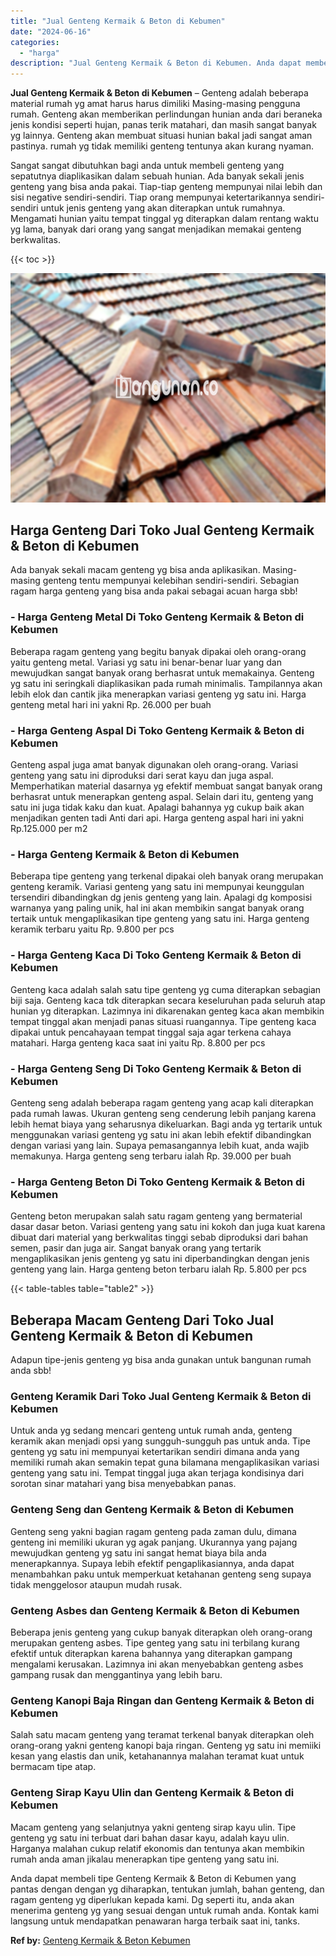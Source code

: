```yaml
---
title: "Jual Genteng Kermaik & Beton di Kebumen"
date: "2024-06-16"
categories: 
  - "harga"
description: "Jual Genteng Kermaik & Beton di Kebumen. Anda dapat membeli tipe Genteng Kermaik & Beton di Kebumen yang pantas dengan dengan yg diharapkan, tentukan jumlah,..."
---
```


**Jual Genteng Kermaik & Beton di Kebumen** – Genteng adalah beberapa material rumah yg amat harus harus dimiliki Masing-masing pengguna rumah. Genteng akan memberikan perlindungan hunian anda dari beraneka jenis kondisi seperti hujan, panas terik matahari, dan masih sangat banyak yg lainnya. Genteng akan membuat situasi hunian bakal jadi sangat aman pastinya. rumah yg tidak memiliki genteng tentunya akan kurang nyaman.

Sangat sangat dibutuhkan bagi anda untuk membeli genteng yang sepatutnya diaplikasikan dalam sebuah hunian. Ada banyak sekali jenis genteng yang bisa anda pakai. Tiap-tiap genteng mempunyai nilai lebih dan sisi negative sendiri-sendiri. Tiap orang mempunyai ketertarikannya sendiri-sendiri untuk jenis genteng yang akan diterapkan untuk rumahnya. Mengamati hunian yaitu tempat tinggal yg diterapkan dalam rentang waktu yg lama, banyak dari orang yang sangat menjadikan memakai genteng berkwalitas.

{{< toc >}}

![Jual Genteng Kermaik & Beton di Kebumen](/images/genteng-minimalis-murah28.png)

## Harga Genteng Dari Toko Jual Genteng Kermaik & Beton di Kebumen

Ada banyak sekali macam genteng yg bisa anda aplikasikan. Masing-masing genteng tentu mempunyai kelebihan sendiri-sendiri. Sebagian ragam harga genteng yang bisa anda pakai sebagai acuan harga sbb!

### \- Harga Genteng Metal Di Toko Genteng Kermaik & Beton di Kebumen

Beberapa ragam genteng yang begitu banyak dipakai oleh orang-orang yaitu genteng metal. Variasi yg satu ini benar-benar luar yang dan mewujudkan sangat banyak orang berhasrat untuk memakainya. Genteng yg satu ini seringkali diaplikasikan pada rumah minimalis. Tampilannya akan lebih elok dan cantik jika menerapkan variasi genteng yg satu ini. Harga genteng metal hari ini yakni Rp. 26.000 per buah

### \- Harga Genteng Aspal Di Toko Genteng Kermaik & Beton di Kebumen

Genteng aspal juga amat banyak digunakan oleh orang-orang. Variasi genteng yang satu ini diproduksi dari serat kayu dan juga aspal. Memperhatikan material dasarnya yg efektif membuat sangat banyak orang berhasrat untuk menerapkan genteng aspal. Selain dari itu, genteng yang satu ini juga tidak kaku dan kuat. Apalagi bahannya yg cukup baik akan menjadikan genten tadi Anti dari api. Harga genteng aspal hari ini yakni Rp.125.000 per m2

### \- Harga Genteng Kermaik & Beton di Kebumen

Beberapa tipe genteng yang terkenal dipakai oleh banyak orang merupakan genteng keramik. Variasi genteng yang satu ini mempunyai keunggulan tersendiri dibandingkan dg jenis genteng yang lain. Apalagi dg komposisi warnanya yang paling unik, hal ini akan membikin sangat banyak orang tertaik untuk mengaplikasikan tipe genteng yang satu ini. Harga genteng keramik terbaru yaitu Rp. 9.800 per pcs

### \- Harga Genteng Kaca Di Toko Genteng Kermaik & Beton di Kebumen

Genteng kaca adalah salah satu tipe genteng yg cuma diterapkan sebagian biji saja. Genteng kaca tdk diterapkan secara keseluruhan pada seluruh atap hunian yg diterapkan. Lazimnya ini dikarenakan genteg kaca akan membikin tempat tinggal akan menjadi panas situasi ruangannya. Tipe genteng kaca dipakai untuk pencahayaan tempat tinggal saja agar terkena cahaya matahari. Harga genteng kaca saat ini yaitu Rp. 8.800 per pcs

### \- Harga Genteng Seng Di Toko Genteng Kermaik & Beton di Kebumen

Genteng seng adalah beberapa ragam genteng yang acap kali diterapkan pada rumah lawas. Ukuran genteng seng cenderung lebih panjang karena lebih hemat biaya yang seharusnya dikeluarkan. Bagi anda yg tertarik untuk menggunakan variasi genteng yg satu ini akan lebih efektif dibandingkan dengan variasi yang lain. Supaya pemasangannya lebih kuat, anda wajib memakunya. Harga genteng seng terbaru ialah Rp. 39.000 per buah

### \- Harga Genteng Beton Di Toko Genteng Kermaik & Beton di Kebumen

Genteng beton merupakan salah satu ragam genteng yang bermaterial dasar dasar beton. Variasi genteng yang satu ini kokoh dan juga kuat karena dibuat dari material yang berkwalitas tinggi sebab diproduksi dari bahan semen, pasir dan juga air. Sangat banyak orang yang tertarik mengaplikasikan jenis genteng yg satu ini diperbandingkan dengan jenis genteng yang lain. Harga genteng beton terbaru ialah Rp. 5.800 per pcs

{{< table-tables table="table2" >}}

## Beberapa Macam Genteng Dari Toko Jual Genteng Kermaik & Beton di Kebumen

Adapun tipe-jenis genteng yg bisa anda gunakan untuk bangunan rumah anda sbb!

### Genteng Keramik Dari Toko Jual Genteng Kermaik & Beton di Kebumen

Untuk anda yg sedang mencari genteng untuk rumah anda, genteng keramik akan menjadi opsi yang sungguh-sungguh pas untuk anda. Tipe genteng yg satu ini mempunyai ketertarikan sendiri dimana anda yang memiliki rumah akan semakin tepat guna bilamana mengaplikasikan variasi genteng yang satu ini. Tempat tinggal juga akan terjaga kondisinya dari sorotan sinar matahari yang bisa menyebabkan panas.

### Genteng Seng dan Genteng Kermaik & Beton di Kebumen

Genteng seng yakni bagian ragam genteng pada zaman dulu, dimana genteng ini memiliki ukuran yg agak panjang. Ukurannya yang pajang mewujudkan genteng yg satu ini sangat hemat biaya bila anda menerapkannya. Supaya lebih efektif pengaplikasiannya, anda dapat menambahkan paku untuk memperkuat ketahanan genteng seng supaya tidak menggelosor ataupun mudah rusak.

### Genteng Asbes dan Genteng Kermaik & Beton di Kebumen

Beberapa jenis genteng yang cukup banyak diterapkan oleh orang-orang merupakan genteng asbes. Tipe genteg yang satu ini terbilang kurang efektif untuk diterapkan karena bahannya yang diterapkan gampang mengalami kerusakan. Lazimnya ini akan menyebabkan genteng asbes gampang rusak dan menggantinya yang lebih baru.

### Genteng Kanopi Baja Ringan dan Genteng Kermaik & Beton di Kebumen

Salah satu macam genteng yang teramat terkenal banyak diterapkan oleh orang-orang yakni genteng kanopi baja ringan. Genteng yg satu ini memiiki kesan yang elastis dan unik, ketahanannya malahan teramat kuat untuk bermacam tipe atap.

### Genteng Sirap Kayu Ulin dan Genteng Kermaik & Beton di Kebumen

Macam genteng yang selanjutnya yakni genteng sirap kayu ulin. Tipe genteng yg satu ini terbuat dari bahan dasar kayu, adalah kayu ulin. Harganya malahan cukup relatif ekonomis dan tentunya akan membikin rumah anda aman jikalau menerapkan tipe genteng yang satu ini.

Anda dapat membeli tipe Genteng Kermaik & Beton di Kebumen yang pantas dengan dengan yg diharapkan, tentukan jumlah, bahan genteng, dan ragam genteng yg diperlukan kepada kami. Dg seperti itu, anda akan menerima genteng yg yang sesuai dengan untuk rumah anda. Kontak kami langsung untuk mendapatkan penawaran harga terbaik saat ini, tanks.

**Ref by:**  [Genteng Kermaik & Beton  Kebumen](https://id.wikipedia.org/wiki/Genteng)
